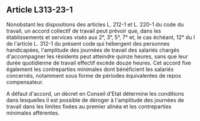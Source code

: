 ## Article L313-23-1

Nonobstant les dispositions des articles L. 212-1 et L. 220-1 du code du travail, un accord collectif de travail
peut prévoir que, dans les établissements et services visés aux 2°, 3°, 5°, 7° et, le cas échéant, 12° du I
de l'article L. 312-1 du présent code qui hébergent des personnes handicapées, l'amplitude des journées
de travail des salariés chargés d'accompagner les résidents peut atteindre quinze heures, sans que leur
durée quotidienne de travail effectif excède douze heures. Cet accord fixe également les contreparties
minimales dont bénéficient les salariés concernés, notamment sous forme de périodes équivalentes de repos
compensateur.

A défaut d'accord, un décret en Conseil d'Etat détermine les conditions dans lesquelles il est possible de
déroger à l'amplitude des journées de travail dans les limites fixées au premier alinéa et les contreparties
minimales afférentes.

